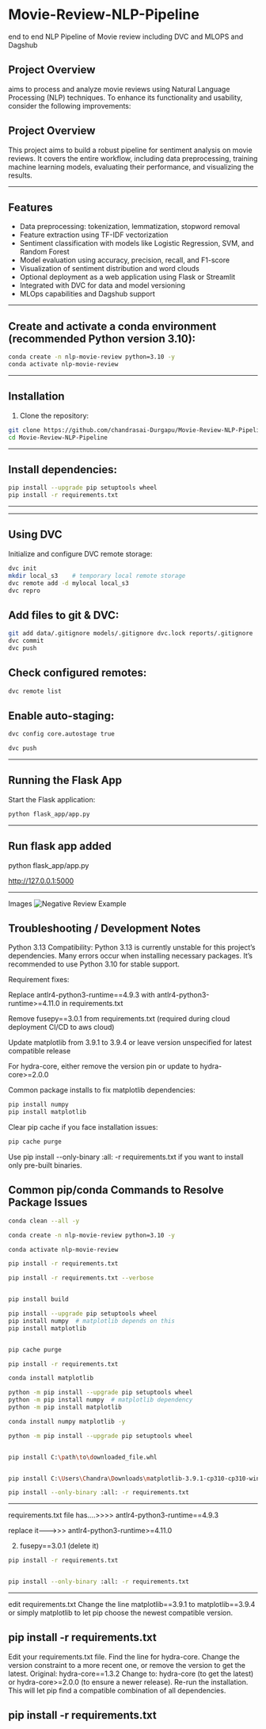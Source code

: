 # Movie-Review-NLP-Pipeline
end to end NLP Pipeline of Movie review including DVC and MLOPS and Dagshub
## Project Overview
 aims to process and analyze movie reviews using Natural Language Processing (NLP) techniques. To enhance its functionality and usability, consider the following improvements:

## Project Overview

This project aims to build a robust pipeline for sentiment analysis on movie reviews. It covers the entire workflow, including data preprocessing, training machine learning models, evaluating their performance, and visualizing the results.

---

## Features

- Data preprocessing: tokenization, lemmatization, stopword removal  
- Feature extraction using TF-IDF vectorization  
- Sentiment classification with models like Logistic Regression, SVM, and Random Forest  
- Model evaluation using accuracy, precision, recall, and F1-score  
- Visualization of sentiment distribution and word clouds  
- Optional deployment as a web application using Flask or Streamlit  
- Integrated with DVC for data and model versioning  
- MLOps capabilities and Dagshub support  

---
## Create and activate a conda environment (recommended Python version 3.10):
```bash
conda create -n nlp-movie-review python=3.10 -y
conda activate nlp-movie-review
```
---

## Installation

1. Clone the repository:

```bash
git clone https://github.com/chandrasai-Durgapu/Movie-Review-NLP-Pipeline.git
cd Movie-Review-NLP-Pipeline
```

---
## Install dependencies:
```bash
pip install --upgrade pip setuptools wheel
pip install -r requirements.txt
```
---
---
## Using DVC

Initialize and configure DVC remote storage:
```bash
dvc init
mkdir local_s3    # temporary local remote storage
dvc remote add -d mylocal local_s3
dvc repro
```
## Add files to git & DVC:
```bash
git add data/.gitignore models/.gitignore dvc.lock reports/.gitignore
dvc commit
dvc push
```

## Check configured remotes:
```bash
dvc remote list
```

## Enable auto-staging:
```bash
dvc config core.autostage true
```
```bash
dvc push
```
---
## Running the Flask App

Start the Flask application:
```bash
python flask_app/app.py
```
---
## Run flask app added

python flask_app/app.py

http://127.0.0.1:5000


---
Images ![Negative Review Example](assets/negative-review-image.png)

## Troubleshooting / Development Notes

Python 3.13 Compatibility:
Python 3.13 is currently unstable for this project’s dependencies. Many errors occur when installing necessary packages. It’s recommended to use Python 3.10 for stable support.

Requirement fixes:

Replace antlr4-python3-runtime==4.9.3 with antlr4-python3-runtime>=4.11.0 in requirements.txt

Remove fusepy==3.0.1 from requirements.txt (required during cloud deployment CI/CD to aws cloud)

Update matplotlib from 3.9.1 to 3.9.4 or leave version unspecified for latest compatible release

For hydra-core, either remove the version pin or update to hydra-core>=2.0.0

Common package installs to fix matplotlib dependencies:
```bash
pip install numpy
pip install matplotlib
```
Clear pip cache if you face installation issues:
```bash
pip cache purge
```
Use pip install --only-binary :all: -r requirements.txt if you want to install only pre-built binaries.
## Common pip/conda Commands to Resolve Package Issues
```bash
conda clean --all -y  

conda create -n nlp-movie-review python=3.10 -y

conda activate nlp-movie-review

pip install -r requirements.txt

pip install -r requirements.txt --verbose


pip install build

pip install --upgrade pip setuptools wheel
pip install numpy  # matplotlib depends on this
pip install matplotlib


pip cache purge

pip install -r requirements.txt

conda install matplotlib

python -m pip install --upgrade pip setuptools wheel
python -m pip install numpy  # matplotlib dependency
python -m pip install matplotlib

conda install numpy matplotlib -y

python -m pip install --upgrade pip setuptools wheel


pip install C:\path\to\downloaded_file.whl


pip install C:\Users\Chandra\Downloads\matplotlib-3.9.1-cp310-cp310-win_amd64.whl
```
<!-- cd C:\Users\Chandra\Downloads

pip install matplotlib-3.9.1-cp310-cp310-win_amd64.whl -->
```bash
pip install --only-binary :all: -r requirements.txt
```
---
requirements.txt file has....>>>>   antlr4-python3-runtime==4.9.3

replace it--->>>    antlr4-python3-runtime>=4.11.0

2) fusepy==3.0.1 (delete it)

```bash
pip install -r requirements.txt


pip install --only-binary :all: -r requirements.txt
```
---
edit requirements.txt 
Change the line matplotlib==3.9.1 to matplotlib==3.9.4 or simply matplotlib to let pip choose the newest compatible version.

pip install -r requirements.txt
----
Edit your requirements.txt file. Find the line for hydra-core.
Change the version constraint to a more recent one, or remove the version to get the latest.
Original: hydra-core==1.3.2
Change to: hydra-core (to get the latest) or hydra-core>=2.0.0 (to ensure a newer release).
Re-run the installation. This will let pip find a compatible combination of all dependencies.

pip install -r requirements.txt
---





